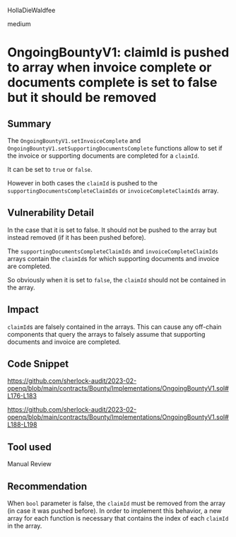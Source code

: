 HollaDieWaldfee

medium

# OngoingBountyV1: claimId is pushed to array when invoice complete or documents complete is set to false but it should be removed

## Summary
The `OngoingBountyV1.setInvoiceComplete` and `OngoingBountyV1.setSupportingDocumentsComplete` functions allow to set if the invoice or supporting documents are completed for a `claimId`.

It can be set to `true` or `false`.

However in both cases the `claimId` is pushed to the `supportingDocumentsCompleteClaimIds` or `invoiceCompleteClaimIds` array.

## Vulnerability Detail
In the case that it is set to false. It should not be pushed to the array but instead removed (if it has been pushed before).

The  `supportingDocumentsCompleteClaimIds` and `invoiceCompleteClaimIds` arrays contain the `claimId`s for which supporting documents and invoice are completed.

So obviously when it is set to `false`, the `claimId` should not be contained in the array.

## Impact
`claimId`s are falsely contained in the arrays. This can cause any off-chain components that query the arrays to falsely assume that supporting documents and invoice are completed.

## Code Snippet
https://github.com/sherlock-audit/2023-02-openq/blob/main/contracts/Bounty/Implementations/OngoingBountyV1.sol#L176-L183

https://github.com/sherlock-audit/2023-02-openq/blob/main/contracts/Bounty/Implementations/OngoingBountyV1.sol#L188-L198

## Tool used
Manual Review

## Recommendation
When `bool` parameter is false, the `claimId` must be removed from the array (in case it was pushed before). In order to implement this behavior, a new array for each function is necessary that contains the index of each `claimId` in the array.
